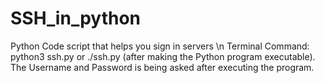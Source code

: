 # SSH_in_python
Python Code script that helps you sign in servers \n
Terminal Command: python3 ssh.py or ./ssh.py (after making the Python program executable). The Username and Password is being asked after executing the program.
